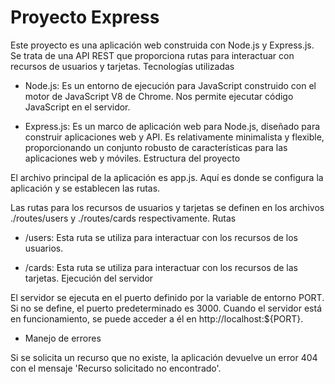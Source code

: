 

# Proyecto Express

Este proyecto es una aplicación web construida con Node.js y Express.js. Se trata de una API REST que proporciona rutas para interactuar con recursos de usuarios y tarjetas.
Tecnologías utilizadas

- Node.js: Es un entorno de ejecución para JavaScript construido con el motor de JavaScript V8 de Chrome. Nos permite ejecutar código JavaScript en el servidor.

- Express.js: Es un marco de aplicación web para Node.js, diseñado para construir aplicaciones web y API. Es relativamente minimalista y flexible, proporcionando un conjunto robusto de características para las aplicaciones web y móviles.
Estructura del proyecto

El archivo principal de la aplicación es app.js. Aquí es donde se configura la aplicación y se establecen las rutas.

Las rutas para los recursos de usuarios y tarjetas se definen en los archivos ./routes/users y ./routes/cards respectivamente.
Rutas

- /users: Esta ruta se utiliza para interactuar con los recursos de los usuarios.

- /cards: Esta ruta se utiliza para interactuar con los recursos de las tarjetas.
Ejecución del servidor

El servidor se ejecuta en el puerto definido por la variable de entorno PORT. Si no se define, el puerto predeterminado es 3000. Cuando el servidor está en funcionamiento, se puede acceder a él en http://localhost:${PORT}.

- Manejo de errores

Si se solicita un recurso que no existe, la aplicación devuelve un error 404 con el mensaje 'Recurso solicitado no encontrado'.
